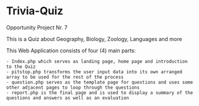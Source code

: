 # Trivia-Quiz
Opportunity Project Nr. 7


This is a Quiz about Geography, Biology, Zoology, Languages and more

This Web Application consists of four (4) main parts:

    - Index.php which serves as landing page, home page and introduction to the Quiz
    - pitstop.php transforms the user input data into its own arranged array to be used for the rest of the process
    - question.php serves as the template page for questions and uses some other adjacent pages to loop through the questions
    - report.php is the final page and is used to display a summary of the questions and answers as well as an evaluation
